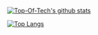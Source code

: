 [![Top-Of-Tech's github stats](https://github-readme-stats.vercel.app/api?username=top-of-tech&theme=radical)](https://github.com/top-of-tech/github-readme-stats)


[![Top Langs](https://github-readme-stats.vercel.app/api/top-langs/?username=top-of-tech&theme=radical)](https://github.com/top-of-tech/github-readme-stats)
